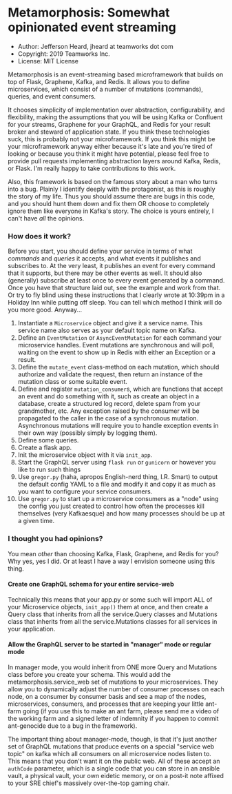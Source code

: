 # Metamorphosis: Somewhat opinionated event streaming

- Author: Jefferson Heard, jheard at teamworks dot com
- Copyright: 2019 Teamworks Inc.
- License: MIT License

Metamorphosis is an event-streaming based microframework that builds on top of Flask, Graphene, Kafka, and Redis. It allows you to define microservices, which consist of a number of mutations (commands), queries, and event consumers. 

It chooses simplicity of implementation over abstraction, configurability, and flexibility, making the assumptions that you will be using Kafka or Confluent for your streams, Graphene for your GraphQL, and Redis for your result broker and steward of application state. If you think these technologies suck, this is probably not your microframework. If you think this might be your microframework anyway either because it's late and you're tired of looking or because you think it might have potential, please feel free to provide pull requests implementing abstraction layers around Kafka, Redis, or Flask. I'm really happy to take contributions to this work. 

Also, this framework is based on the famous story about a man who turns into a bug. Plainly I identify deeply with the protagonist, as this is roughly the story of my life. Thus you should assume there are bugs in this code, and you should hunt them down and fix them OR choose to completely ignore them like everyone in Kafka's story. The choice is yours entirely, I can't have *all* the opinions.

### How does it work? 

Before you start, you should define your service in terms of what *commands* and *queries* it accepts, and what events it publishes and subscribes to. At the very least, it publishes an event for every command that it supports, but there may be other events as well. It should also (generally) subscribe at least once to every event generated by a command.  Once you have that structure laid out, see the example and work from that. Or try to fly blind using these instructions that I clearly wrote at 10:39pm in a Holiday Inn while putting off sleep. You can tell which method I think will do you more good. Anyway...

1. Instantiate a `Microservice` object and give it a service name. This service name also serves as your default topic name on Kafka.
2. Define an `EventMutation` or `AsyncEventMutation` for each command your microservice handles. Event mutations are synchronous and will poll, waiting on the event to show up in Redis with either an Exception or a result.
3. Define the `mutate_event` class-method on each mutation, which should authorize and validate the request, then return an instance of the mutation class or some suitable event.
4. Define and register `mutation_consumer`s, which are functions that accept an event and do something with it, such as create an object in a database, create a structured log record, delete spam from your grandmother, etc. Any exception raised by the consumer will be propagated to the caller in the case of a synchronous mutation. Asynchronous mutations will require you to handle exception events in their own way (possibly simply by logging them).
5. Define some queries.
5. Create a flask app.
6. Init the microservice object with it via `init_app`.
7. Start the GraphQL server using `flask run` or `gunicorn` or however you like to run such things
8. Use `gregor.py` (haha, apropos English-nerd thing, I.R. Smart) to output the default config YAML to a file and modify it and copy it as much as you want to configure your service consumers.
9. Use `gregor.py` to start up a microservice consumers as a "node" using the config you just created to control how often the processes kill themselves (very Kafkaesque) and how many processes should be up at a given time.

### I thought you had opinions?

You mean *other* than choosing Kafka, Flask, Graphene, and Redis for you? Why yes, yes I did. Or at least I have a way I envision someone using this thing. 

#### Create one GraphQL schema for your entire service-web

Technically this means that your app.py or some such will import ALL of your Microservice objects, `init_app()` them at once, and then create a Query class that inherits from all the service.Query classes and Mutations class that inherits from all the service.Mutations classes for all services in your application. 

#### Allow the GraphQL server to be started in "manager" mode or regular mode

In manager mode, you would inherit from ONE more Query and Mutations class before you create your schema. This would add the metamorphosis.service_web set of mutations to your microservices. They allow you to dynamically adjust the number of consumer processes on each node, on a consumer by consumer basis and see a map of the nodes, microservices, consumers, and processes that are keeping your little ant-farm going (if you use this to make an ant farm, please send me a video of the working farm and a signed letter of indemnity if you happen to commit ant-genocide due to a bug in the framework).

The important thing about manager-mode, though, is that it's just another set of GraphQL mutations that produce events on a special "service web topic" on kafka which all consumers on all microservice nodes listen to. This means that you don't want it on the public web.  All of these accept an `authCode` parameter, which is a single code that you can store in an ansible vault, a physical vault, your own eidetic memory, or on a post-it note affixed to your SRE chief's massively over-the-top gaming chair. 
